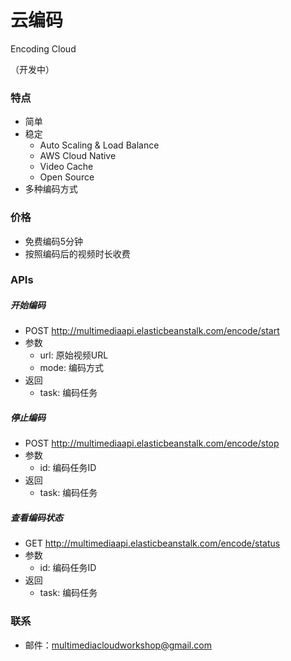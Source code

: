 # 云编码  
  
Encoding Cloud  
  
（开发中）  
  
### 特点  
- 简单  
- 稳定  
  - Auto Scaling & Load Balance
  - AWS Cloud Native
  - Video Cache
  - Open Source   
- 多种编码方式

### 价格  
- 免费编码5分钟  
- 按照编码后的视频时长收费  

### APIs  

##### 开始编码
- POST http://multimediaapi.elasticbeanstalk.com/encode/start
- 参数  
  - url: 原始视频URL
  - mode: 编码方式
- 返回
  - task: 编码任务

##### 停止编码
- POST http://multimediaapi.elasticbeanstalk.com/encode/stop
- 参数
  - id: 编码任务ID
- 返回
  - task: 编码任务

##### 查看编码状态
- GET http://multimediaapi.elasticbeanstalk.com/encode/status
- 参数
  - id: 编码任务ID
- 返回
  - task: 编码任务

### 联系  
- 邮件：multimediacloudworkshop@gmail.com  
